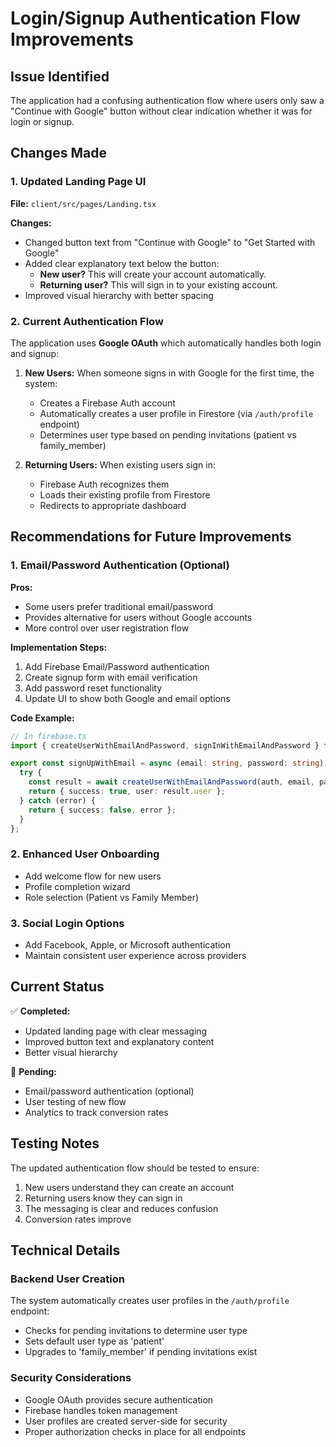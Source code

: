 # Login/Signup Authentication Flow Improvements

## Issue Identified
The application had a confusing authentication flow where users only saw a "Continue with Google" button without clear indication whether it was for login or signup.

## Changes Made

### 1. Updated Landing Page UI
**File:** `client/src/pages/Landing.tsx`

**Changes:**
- Changed button text from "Continue with Google" to "Get Started with Google"
- Added clear explanatory text below the button:
  - **New user?** This will create your account automatically.
  - **Returning user?** This will sign in to your existing account.
- Improved visual hierarchy with better spacing

### 2. Current Authentication Flow
The application uses **Google OAuth** which automatically handles both login and signup:

1. **New Users:** When someone signs in with Google for the first time, the system:
   - Creates a Firebase Auth account
   - Automatically creates a user profile in Firestore (via `/auth/profile` endpoint)
   - Determines user type based on pending invitations (patient vs family_member)

2. **Returning Users:** When existing users sign in:
   - Firebase Auth recognizes them
   - Loads their existing profile from Firestore
   - Redirects to appropriate dashboard

## Recommendations for Future Improvements

### 1. Email/Password Authentication (Optional)
**Pros:**
- Some users prefer traditional email/password
- Provides alternative for users without Google accounts
- More control over user registration flow

**Implementation Steps:**
1. Add Firebase Email/Password authentication
2. Create signup form with email verification
3. Add password reset functionality
4. Update UI to show both Google and email options

**Code Example:**
```typescript
// In firebase.ts
import { createUserWithEmailAndPassword, signInWithEmailAndPassword } from 'firebase/auth';

export const signUpWithEmail = async (email: string, password: string) => {
  try {
    const result = await createUserWithEmailAndPassword(auth, email, password);
    return { success: true, user: result.user };
  } catch (error) {
    return { success: false, error };
  }
};
```

### 2. Enhanced User Onboarding
- Add welcome flow for new users
- Profile completion wizard
- Role selection (Patient vs Family Member)

### 3. Social Login Options
- Add Facebook, Apple, or Microsoft authentication
- Maintain consistent user experience across providers

## Current Status
✅ **Completed:**
- Updated landing page with clear messaging
- Improved button text and explanatory content
- Better visual hierarchy

🔄 **Pending:**
- Email/password authentication (optional)
- User testing of new flow
- Analytics to track conversion rates

## Testing Notes
The updated authentication flow should be tested to ensure:
1. New users understand they can create an account
2. Returning users know they can sign in
3. The messaging is clear and reduces confusion
4. Conversion rates improve

## Technical Details

### Backend User Creation
The system automatically creates user profiles in the `/auth/profile` endpoint:
- Checks for pending invitations to determine user type
- Sets default user type as 'patient'
- Upgrades to 'family_member' if pending invitations exist

### Security Considerations
- Google OAuth provides secure authentication
- Firebase handles token management
- User profiles are created server-side for security
- Proper authorization checks in place for all endpoints